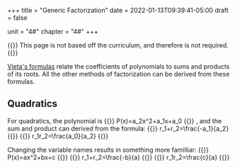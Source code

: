 +++
title = "Generic Factorization"
date = 2022-01-13T09:39:41-05:00
draft = false

unit = "4#"
chapter = "4#"
+++

{{<note id="notreq">}}
This page is not based off the curriculum,
and therefore is not required.
{{</note>}}

[Vieta's formulas](https://en.wikipedia.org/wiki/Vieta%27s_formulas) relate the coefficients of polynomials to sums and products of its roots.
All the other methods of factorization can be derived from these formulas.

## Quadratics

For quadratics, the polynomial is
{{<md>}}
P(x)=a_2x^2+a_1x+a_0
{{</md>}}
, and the sum and product can derived from the formula:
{{<md>}}
r_1+r_2=\frac{-a_1}{a_2}
{{</md>}}
{{<md>}}
r_1r_2=\frac{a_0}{a_2}
{{</md>}}

Changing the variable names results in something more familliar:
{{<md>}}
P(x)=ax^2+bx+c
{{</md>}}
{{<md>}}
r_1+r_2=\frac{-b}{a}
{{</md>}}
{{<md>}}
r_1r_2=\frac{c}{a}
{{</md>}}
